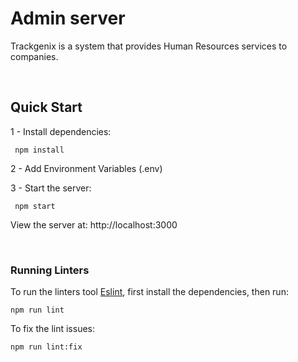 # Admin server

Trackgenix is a system that provides Human Resources services to companies.

<br>

## Quick Start

1 - Install dependencies:

```console
 npm install
```

2 - Add Environment Variables (.env)

3 - Start the server:

```console
 npm start
```

 View the server at: http://localhost:3000



<br>

 ### Running Linters

To run the linters tool [Eslint](https://eslint.org/), first install the dependencies, then run:

```console
npm run lint
```

To fix the lint issues:

```console
npm run lint:fix
```

<br>

